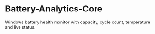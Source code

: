 # Battery-Analytics-Core
Windows battery health monitor with capacity, cycle count, temperature and live status.
